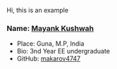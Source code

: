 Hi, this is an example

### Name: [Mayank Kushwah](https://github.com/makarov4747)
- Place: Guna, M.P, India
- Bio: 3nd Year EE undergraduate
- GitHub: [makarov4747](https://github.com/makarov4747)
